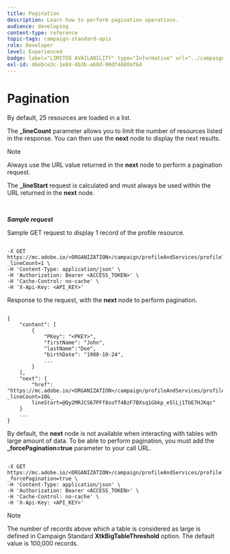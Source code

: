 ```yaml
---
title: Pagination
description: Learn how to perform pagination operations.
audience: developing
content-type: reference
topic-tags: campaign-standard-apis
role: Developer
level: Experienced
badge: label="LIMITED AVAILABILITY" type="Informative" url="../campaign-standard-migration-home.md" tooltip="Restricted to Campaign Standard migrated users"
exl-id: d6ebce3c-1e84-4b3b-a68d-90df4680af64
---
```

# Pagination

By default, 25 resources are loaded in a list.

The **_lineCount** parameter allows you to limit the number of resources listed in the response.  You can then use the **next** node to display the next results.

>[!NOTE]
>
>Always use the URL value returned in the **next** node to perform a pagination request.
>
>The **_lineStart** request is calculated and must always be used within the URL returned in the **next** node.

<br/>

***Sample request***

Sample GET request to display 1 record of the profile resource.

```

-X GET https://mc.adobe.io/<ORGANIZATION>/campaign/profileAndServices/profile?_lineCount=1 \
-H 'Content-Type: application/json' \
-H 'Authorization: Bearer <ACCESS_TOKEN>' \
-H 'Cache-Control: no-cache' \
-H 'X-Api-Key: <API_KEY>'

```

Response to the request, with the **next** node to perform pagination.

```

{
    "content": [
        {
            "PKey": "<PKEY>",
            "firstName": "John",
            "lastName":"Doe",
            "birthDate": "1980-10-24",
            ...
        }
    ],
    "next": {
        "href": "https://mc.adobe.io/<ORGANIZATION>/campaign/profileAndServices/profile/email?_lineCount=10&_
        lineStart=@Qy2MRJCS67PFf8soTf4BzF7BXsq1Gbkp_e5lLj1TbE7HJKqc"
    }
    ...
}

```

By default, the **next** node is not available when interacting with tables with large amount of data. To be able to perform pagination, you must add the **_forcePagination=true** parameter to your call URL.

```

-X GET https://mc.adobe.io/<ORGANIZATION>/campaign/profileAndServices/profile?_forcePagination=true \
-H 'Content-Type: application/json' \
-H 'Authorization: Bearer <ACCESS_TOKEN>' \
-H 'Cache-Control: no-cache' \
-H 'X-Api-Key: <API_KEY>'

```

>[!NOTE]
>
>The number of records above which a table is considered as large is defined in Campaign Standard **XtkBigTableThreshold** option. The default value is 100,000 records.
